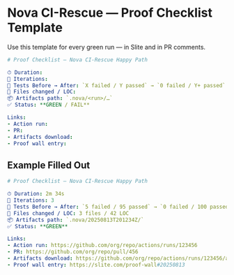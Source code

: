 # Nova CI-Rescue — Proof Checklist Template

Use this template for every green run — in Slite and in PR comments.

```yaml
# Proof Checklist — Nova CI-Rescue Happy Path

⏱ Duration:  
🔁 Iterations:  
🧪 Tests Before → After: `X failed / Y passed` → `0 failed / Y+ passed`  
🧩 Files changed / LOC:  
📦 Artifacts path: `.nova/<run>/…`  
✅ Status: **GREEN / FAIL**

Links:
- Action run: 
- PR: 
- Artifacts download: 
- Proof wall entry:
```

## Example Filled Out

```yaml
# Proof Checklist — Nova CI-Rescue Happy Path

⏱ Duration: 2m 34s
🔁 Iterations: 3
🧪 Tests Before → After: `5 failed / 95 passed` → `0 failed / 100 passed`  
🧩 Files changed / LOC: 3 files / 42 LOC
📦 Artifacts path: `.nova/20250813T201234Z/`
✅ Status: **GREEN**

Links:
- Action run: https://github.com/org/repo/actions/runs/123456
- PR: https://github.com/org/repo/pull/456
- Artifacts download: https://github.com/org/repo/actions/runs/123456/artifacts
- Proof wall entry: https://slite.com/proof-wall#20250813
```
